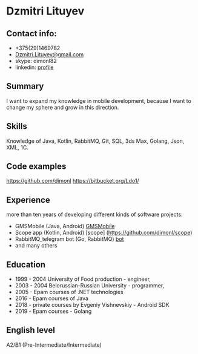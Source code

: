
# Dzmitri Lituyev

## Contact info:
* +375(29)1469782
* Dzmitri.Lituyev@gmail.com
* skype: dimonl82
* linkedin: [profile](https://www.linkedin.com/in/%D0%B4%D0%BC%D0%B8%D1%82%D1%80%D0%B8%D0%B9-%D0%BB%D0%B8%D1%82%D1%83%D0%B5%D0%B2-aa5737100/?lipi=urn%3Ali%3Apage%3Ad_flagship3_profile_view_base%3Bp6touBvlQAe%2BamMg7wL14A%3D%3D&licu=urn%3Ali%3Acontrol%3Ad_flagship3_profile_view_base-nav.settings_view_profile)

## Summary
I want to expand my knowledge in mobile development, because I want to change my sphere 
and grow in this direction.

## Skills
Knowledge of Java, Kotlin, RabbitMQ, Git, SQL, 3ds Max, Golang, Json, XML, 1C.

## Code examples
https://github.com/dimonl
https://bitbucket.org/Ldo1/


## Experience
more than ten years of developing different kinds of software
projects:
 - GMSMobile (Java, Android) [GMSMobile](https://github.com/dimonl/GMSMobile)
 - Scope app (Kotlin, Android) [scope] (https://github.com/dimonl/scope)
 - RabbitMQ_telegram bot (Go, RabbitMQ) [bot](https://github.com/dimonl/srv_contract_bot)
 - and many others

## Education
- 1999 - 2004 University of Food production - engineer,
- 2003 - 2004 Belorussian-Russian University - programmer,
- 2005 - Epam courses of .NET technologies
- 2016 - Epam courses of Java
- 2018 - private courses by Evgeniy Vishnevskiy - Android SDK
- 2019 - Epam courses - Golang

## English level
A2/B1 (Pre-Intermediate/Intermediate)
